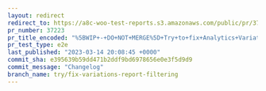 ```yaml
---
layout: redirect
redirect_to: https://a8c-woo-test-reports.s3.amazonaws.com/public/pr/37223/e2e/index.html
pr_number: 37223
pr_title_encoded: "%5BWIP+-+DO+NOT+MERGE%5D+Try+to+fix+Analytics+Variations+filtering"
pr_test_type: e2e
last_published: "2023-03-14 20:08:45 +0000"
commit_sha: e395639b59dd471b2ddf9bd6978656e0e3f5d9d9
commit_message: "Changelog"
branch_name: try/fix-variations-report-filtering
---
```

